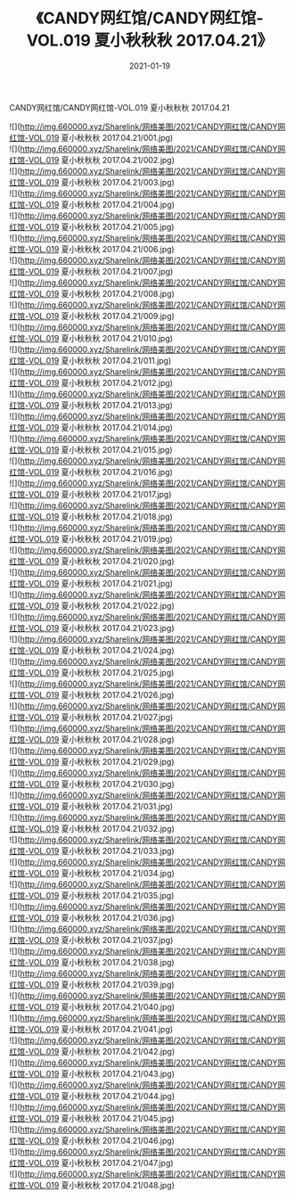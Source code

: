 ﻿---
layout: post
title:  《CANDY网红馆/CANDY网红馆-VOL.019 夏小秋秋秋 2017.04.21》
date:   2021-01-19
img: http://img.660000.xyz/Sharelink/网络美图/2021/CANDY网红馆/CANDY网红馆-VOL.019 夏小秋秋秋 2017.04.21/000.jpg
categories: [美女, 清纯, 唯美]
---

CANDY网红馆/CANDY网红馆-VOL.019 夏小秋秋秋 2017.04.21

 ![](http://img.660000.xyz/Sharelink/网络美图/2021/CANDY网红馆/CANDY网红馆-VOL.019 夏小秋秋秋 2017.04.21/001.jpg) <br>![](http://img.660000.xyz/Sharelink/网络美图/2021/CANDY网红馆/CANDY网红馆-VOL.019 夏小秋秋秋 2017.04.21/002.jpg) <br>![](http://img.660000.xyz/Sharelink/网络美图/2021/CANDY网红馆/CANDY网红馆-VOL.019 夏小秋秋秋 2017.04.21/003.jpg) <br>![](http://img.660000.xyz/Sharelink/网络美图/2021/CANDY网红馆/CANDY网红馆-VOL.019 夏小秋秋秋 2017.04.21/004.jpg) <br>![](http://img.660000.xyz/Sharelink/网络美图/2021/CANDY网红馆/CANDY网红馆-VOL.019 夏小秋秋秋 2017.04.21/005.jpg) <br>![](http://img.660000.xyz/Sharelink/网络美图/2021/CANDY网红馆/CANDY网红馆-VOL.019 夏小秋秋秋 2017.04.21/006.jpg) <br>![](http://img.660000.xyz/Sharelink/网络美图/2021/CANDY网红馆/CANDY网红馆-VOL.019 夏小秋秋秋 2017.04.21/007.jpg) <br>![](http://img.660000.xyz/Sharelink/网络美图/2021/CANDY网红馆/CANDY网红馆-VOL.019 夏小秋秋秋 2017.04.21/008.jpg) <br>![](http://img.660000.xyz/Sharelink/网络美图/2021/CANDY网红馆/CANDY网红馆-VOL.019 夏小秋秋秋 2017.04.21/009.jpg) <br>![](http://img.660000.xyz/Sharelink/网络美图/2021/CANDY网红馆/CANDY网红馆-VOL.019 夏小秋秋秋 2017.04.21/010.jpg) <br>![](http://img.660000.xyz/Sharelink/网络美图/2021/CANDY网红馆/CANDY网红馆-VOL.019 夏小秋秋秋 2017.04.21/011.jpg) <br>![](http://img.660000.xyz/Sharelink/网络美图/2021/CANDY网红馆/CANDY网红馆-VOL.019 夏小秋秋秋 2017.04.21/012.jpg) <br>![](http://img.660000.xyz/Sharelink/网络美图/2021/CANDY网红馆/CANDY网红馆-VOL.019 夏小秋秋秋 2017.04.21/013.jpg) <br>![](http://img.660000.xyz/Sharelink/网络美图/2021/CANDY网红馆/CANDY网红馆-VOL.019 夏小秋秋秋 2017.04.21/014.jpg) <br>![](http://img.660000.xyz/Sharelink/网络美图/2021/CANDY网红馆/CANDY网红馆-VOL.019 夏小秋秋秋 2017.04.21/015.jpg) <br>![](http://img.660000.xyz/Sharelink/网络美图/2021/CANDY网红馆/CANDY网红馆-VOL.019 夏小秋秋秋 2017.04.21/016.jpg) <br>![](http://img.660000.xyz/Sharelink/网络美图/2021/CANDY网红馆/CANDY网红馆-VOL.019 夏小秋秋秋 2017.04.21/017.jpg) <br>![](http://img.660000.xyz/Sharelink/网络美图/2021/CANDY网红馆/CANDY网红馆-VOL.019 夏小秋秋秋 2017.04.21/018.jpg) <br>![](http://img.660000.xyz/Sharelink/网络美图/2021/CANDY网红馆/CANDY网红馆-VOL.019 夏小秋秋秋 2017.04.21/019.jpg) <br>![](http://img.660000.xyz/Sharelink/网络美图/2021/CANDY网红馆/CANDY网红馆-VOL.019 夏小秋秋秋 2017.04.21/020.jpg) <br>![](http://img.660000.xyz/Sharelink/网络美图/2021/CANDY网红馆/CANDY网红馆-VOL.019 夏小秋秋秋 2017.04.21/021.jpg) <br>![](http://img.660000.xyz/Sharelink/网络美图/2021/CANDY网红馆/CANDY网红馆-VOL.019 夏小秋秋秋 2017.04.21/022.jpg) <br>![](http://img.660000.xyz/Sharelink/网络美图/2021/CANDY网红馆/CANDY网红馆-VOL.019 夏小秋秋秋 2017.04.21/023.jpg) <br>![](http://img.660000.xyz/Sharelink/网络美图/2021/CANDY网红馆/CANDY网红馆-VOL.019 夏小秋秋秋 2017.04.21/024.jpg) <br>![](http://img.660000.xyz/Sharelink/网络美图/2021/CANDY网红馆/CANDY网红馆-VOL.019 夏小秋秋秋 2017.04.21/025.jpg) <br>![](http://img.660000.xyz/Sharelink/网络美图/2021/CANDY网红馆/CANDY网红馆-VOL.019 夏小秋秋秋 2017.04.21/026.jpg) <br>![](http://img.660000.xyz/Sharelink/网络美图/2021/CANDY网红馆/CANDY网红馆-VOL.019 夏小秋秋秋 2017.04.21/027.jpg) <br>![](http://img.660000.xyz/Sharelink/网络美图/2021/CANDY网红馆/CANDY网红馆-VOL.019 夏小秋秋秋 2017.04.21/028.jpg) <br>![](http://img.660000.xyz/Sharelink/网络美图/2021/CANDY网红馆/CANDY网红馆-VOL.019 夏小秋秋秋 2017.04.21/029.jpg) <br>![](http://img.660000.xyz/Sharelink/网络美图/2021/CANDY网红馆/CANDY网红馆-VOL.019 夏小秋秋秋 2017.04.21/030.jpg) <br>![](http://img.660000.xyz/Sharelink/网络美图/2021/CANDY网红馆/CANDY网红馆-VOL.019 夏小秋秋秋 2017.04.21/031.jpg) <br>![](http://img.660000.xyz/Sharelink/网络美图/2021/CANDY网红馆/CANDY网红馆-VOL.019 夏小秋秋秋 2017.04.21/032.jpg) <br>![](http://img.660000.xyz/Sharelink/网络美图/2021/CANDY网红馆/CANDY网红馆-VOL.019 夏小秋秋秋 2017.04.21/033.jpg) <br>![](http://img.660000.xyz/Sharelink/网络美图/2021/CANDY网红馆/CANDY网红馆-VOL.019 夏小秋秋秋 2017.04.21/034.jpg) <br>![](http://img.660000.xyz/Sharelink/网络美图/2021/CANDY网红馆/CANDY网红馆-VOL.019 夏小秋秋秋 2017.04.21/035.jpg) <br>![](http://img.660000.xyz/Sharelink/网络美图/2021/CANDY网红馆/CANDY网红馆-VOL.019 夏小秋秋秋 2017.04.21/036.jpg) <br>![](http://img.660000.xyz/Sharelink/网络美图/2021/CANDY网红馆/CANDY网红馆-VOL.019 夏小秋秋秋 2017.04.21/037.jpg) <br>![](http://img.660000.xyz/Sharelink/网络美图/2021/CANDY网红馆/CANDY网红馆-VOL.019 夏小秋秋秋 2017.04.21/038.jpg) <br>![](http://img.660000.xyz/Sharelink/网络美图/2021/CANDY网红馆/CANDY网红馆-VOL.019 夏小秋秋秋 2017.04.21/039.jpg) <br>![](http://img.660000.xyz/Sharelink/网络美图/2021/CANDY网红馆/CANDY网红馆-VOL.019 夏小秋秋秋 2017.04.21/040.jpg) <br>![](http://img.660000.xyz/Sharelink/网络美图/2021/CANDY网红馆/CANDY网红馆-VOL.019 夏小秋秋秋 2017.04.21/041.jpg) <br>![](http://img.660000.xyz/Sharelink/网络美图/2021/CANDY网红馆/CANDY网红馆-VOL.019 夏小秋秋秋 2017.04.21/042.jpg) <br>![](http://img.660000.xyz/Sharelink/网络美图/2021/CANDY网红馆/CANDY网红馆-VOL.019 夏小秋秋秋 2017.04.21/043.jpg) <br>![](http://img.660000.xyz/Sharelink/网络美图/2021/CANDY网红馆/CANDY网红馆-VOL.019 夏小秋秋秋 2017.04.21/044.jpg) <br>![](http://img.660000.xyz/Sharelink/网络美图/2021/CANDY网红馆/CANDY网红馆-VOL.019 夏小秋秋秋 2017.04.21/045.jpg) <br>![](http://img.660000.xyz/Sharelink/网络美图/2021/CANDY网红馆/CANDY网红馆-VOL.019 夏小秋秋秋 2017.04.21/046.jpg) <br>![](http://img.660000.xyz/Sharelink/网络美图/2021/CANDY网红馆/CANDY网红馆-VOL.019 夏小秋秋秋 2017.04.21/047.jpg) <br>![](http://img.660000.xyz/Sharelink/网络美图/2021/CANDY网红馆/CANDY网红馆-VOL.019 夏小秋秋秋 2017.04.21/048.jpg) <br>
